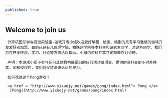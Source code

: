 ```yaml
---
published: true
---
```


## Welcome to join us

     计算机图形学与视觉实验室-游戏开发小组欢迎爱好编程、绘画、编剧的具有学习激情的游戏开发爱好者加盟，目前已经有几位理学院、物联网学院等本科生和研究生同学，对这些同学，我们将在开发环境、学习、讨论等方面给以帮助。小组内资料共享并定期举办讨论班。
     
     声明：本游戏小组不参与任何其他机构或组织的任何活动或项目，提供的资料目前不对外共享，如有侵权的，我们将保留法律诉讼的权力。
     
     如何改进这个Pong游戏？
     
     <a href = "http://www.yixuejy.net/games/pong/index.html"> Pong </a>
      [Pong](http://www.yixuejy.net/games/pong/index.html)     
  
